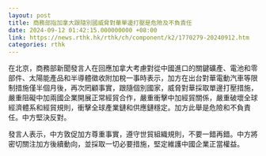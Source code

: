 ```yaml
---
layout: post
title: 商務部指加拿大跟隨別國威脅對華單邊打壓是危險及不負責任
date: 2024-09-12 01:42:15.000000000 +08:00
link: https://news.rthk.hk/rthk/ch/component/k2/1770279-20240912.htm
categories: rthk
---
```


在北京，商務部新聞發言人在回應加拿大考慮對從中國進口的關鍵礦產、電池和零部件、太陽能產品和半導體徵收附加稅一事時表示，加方在出台對華電動汽車等限制措施僅半個月後，再次罔顧事實，跟隨個別國家，威脅對華採取單邊打壓措施，嚴重阻礙中加兩國企業開展正常經貿合作，嚴重衝擊中加經貿關係，嚴重破壞全球經濟體系和經貿規則，衝擊全球產業鏈和供應鏈穩定。加方此舉是危險和不負責任。中方堅決反對。

發言人表示，中方敦促加方尊重事實，遵守世貿組織規則，不要一錯再錯。中方將密切關注加方後續動向，並採取一切必要措施，堅定維護中國企業正當權益。
